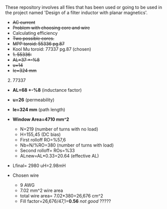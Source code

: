 These repository involves all files that has been used or going to be used in the project named 'Design of a filter inductor with planar magnetics'.
- ~~AC current~~
- ~~Problem with choosing core and wire~~  
- Calculating efficiency
- ~~Two possible cores.~~
- ~~MPP toroid: 55336 pg.87~~
- Kool Mu toroid: 77337 pg.87 (chosen)
- ~~1. 55336:~~
- ~~AL=37 +-%8~~
- ~~u=14~~
- ~~Ie=324 mm~~
2. 77337
- **AL=68 +-%8** (inductance factor)
- **u=26** (permeability)
- **Ie=324 mm** (path length)
- **Window Area=4710 mm^2** 
  - N=219 (number of turns with no load)
  - H=155,45 (DC bias)
  - First rolloff RO=%57,6
  - Nb=N/%RO=380 (number of turns with load)
  - Second rolloff= ROs=%33
  - ALnew=AL*0.33=20.64 (effective AL)
- Lfinal= 2980 uH=2.98mH
   
 - Chosen wire
     - 9 AWG 
     - 7.02 mm^2 wire area
     - total wire area= 7.02*380=26,676 cm^2
     - Fill factor=26,676/47,1=**0.56**  *not good* ?????
   

